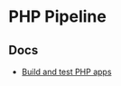 # PHP Pipeline

## Docs

- [Build and test PHP apps](https://learn.microsoft.com/en-us/azure/devops/pipelines/ecosystems/php?view=azure-devops)

